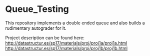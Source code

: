 # Queue_Testing
This repository implements a double ended queue and also builds a rudimentary autograder for it.

Project description can be found here:
http://datastructur.es/sp17/materials/proj/proj1a/proj1a.html
http://datastructur.es/sp17/materials/proj/proj1b/proj1b.html
